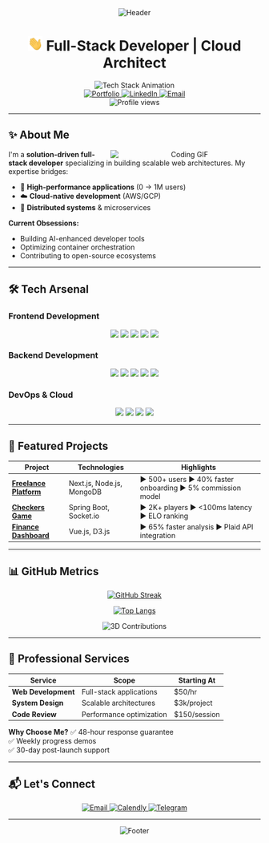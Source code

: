 <div align="center">
  <img src="https://capsule-render.vercel.app/api?type=waving&color=gradient&height=200&section=header&text=Ravan%20Asgarov&fontSize=50&fontAlignY=40&animation=fadeIn" alt="Header" />
  
  <h1> 
    <img src="https://raw.githubusercontent.com/ABSphreak/ABSphreak/master/gifs/Hi.gif" width="30px"> 
    Full-Stack Developer | Cloud Architect
  </h1>
  
  <!-- Animated tech stack -->
  <div align="center">
    <img src="https://readme-typing-svg.demolab.com?font=Fira+Code&weight=600&size=24&duration=3000&pause=1000&color=7E3AF2&center=true&vCenter=true&width=600&lines=React+%7C+Next.js+%7C+Node.js;Spring+Boot+%7C+AWS+%7C+Kubernetes;TypeScript+%7C+Python+%7C+Microservices;Turning+Concepts+Into+Production+Ready+Systems" alt="Tech Stack Animation" />
  </div>
  
  <!-- Social badges with cool hover effects -->
  <div>
    <a href="https://yourportfolio.com">
      <img src="https://img.shields.io/badge/Portfolio-FF7139?style=for-the-badge&logo=vercel&logoColor=white" alt="Portfolio" onmouseover="this.style.transform='scale(1.1)'" onmouseout="this.style.transform='scale(1)'">
    </a>
    <a href="https://linkedin.com/in/yourprofile">
      <img src="https://img.shields.io/badge/LinkedIn-0A66C2?style=for-the-badge&logo=linkedin&logoColor=white" alt="LinkedIn">
    </a>
    <a href="mailto:asgarovravan@gmail.com">
      <img src="https://img.shields.io/badge/Contact-D14836?style=for-the-badge&logo=gmail&logoColor=white" alt="Email">
    </a>
  </div>
  
  <!-- Visitor counter -->
  <img src="https://komarev.com/ghpvc/?username=21Ravan12&label=Profile+Views&color=7E3AF2&style=flat" alt="Profile views" />
</div>

---

## **✨ About Me**
<div align="center">
  <img src="https://github.com/21Ravan12/21Ravan12/blob/main/assets/coding.gif?raw=true" width="300" align="right" alt="Coding GIF">
</div>

I'm a **solution-driven full-stack developer** specializing in building scalable web architectures. My expertise bridges:

- 🚀 **High-performance applications** (0 → 1M users)
- ☁️ **Cloud-native development** (AWS/GCP)
- 🔗 **Distributed systems** & microservices

**Current Obsessions:**
- Building AI-enhanced developer tools
- Optimizing container orchestration
- Contributing to open-source ecosystems

---

## **🛠️ Tech Arsenal**

### **Frontend Development**
<div align="center">
  <img src="https://img.shields.io/badge/React-20232A?style=for-the-badge&logo=react&logoColor=61DAFB">
  <img src="https://img.shields.io/badge/Next.js-000000?style=for-the-badge&logo=nextdotjs&logoColor=white">
  <img src="https://img.shields.io/badge/Vue.js-4FC08D?style=for-the-badge&logo=vuedotjs&logoColor=white">
  <img src="https://img.shields.io/badge/TypeScript-3178C6?style=for-the-badge&logo=typescript&logoColor=white">
  <img src="https://img.shields.io/badge/Tailwind_CSS-38B2AC?style=for-the-badge&logo=tailwind-css&logoColor=white">
</div>

### **Backend Development**
<div align="center">
  <img src="https://img.shields.io/badge/Node.js-339933?style=for-the-badge&logo=nodedotjs&logoColor=white">
  <img src="https://img.shields.io/badge/Spring_Boot-6DB33F?style=for-the-badge&logo=spring&logoColor=white">
  <img src="https://img.shields.io/badge/Python-3776AB?style=for-the-badge&logo=python&logoColor=white">
  <img src="https://img.shields.io/badge/Express.js-000000?style=for-the-badge&logo=express&logoColor=white">
  <img src="https://img.shields.io/badge/GraphQL-E10098?style=for-the-badge&logo=graphql&logoColor=white">
</div>

### **DevOps & Cloud**
<div align="center">
  <img src="https://img.shields.io/badge/AWS-232F3E?style=for-the-badge&logo=amazon-aws&logoColor=white">
  <img src="https://img.shields.io/badge/Docker-2496ED?style=for-the-badge&logo=docker&logoColor=white">
  <img src="https://img.shields.io/badge/Kubernetes-326CE5?style=for-the-badge&logo=kubernetes&logoColor=white">
  <img src="https://img.shields.io/badge/Terraform-7B42BC?style=for-the-badge&logo=terraform&logoColor=white">
</div>

---

## **🚀 Featured Projects**

<!-- Project cards with GitHub links -->
<div align="center">
  
| Project | Technologies | Highlights |
|---------|--------------|------------|
| **[Freelance Platform](https://github.com/21Ravan12/Freelance-platform-v1)** | Next.js, Node.js, MongoDB | ► 500+ users ► 40% faster onboarding ► 5% commission model |
| **[Checkers Game](https://github.com/21Ravan12/Online-checkers-v2)** | Spring Boot, Socket.io | ► 2K+ players ► <100ms latency ► ELO ranking |
| **[Finance Dashboard](https://github.com/21Ravan12/Finance_manager-v1)** | Vue.js, D3.js | ► 65% faster analysis ► Plaid API integration |

</div>

---

## **📊 GitHub Metrics**
<div align="center">
  
<!-- Advanced stats cards -->
[![GitHub Streak](https://streak-stats.demolab.com?user=21Ravan12&theme=radical&hide_border=true&date_format=M%20j%5B%2C%20Y%5D)](https://git.io/streak-stats)

[![Top Langs](https://github-readme-stats.vercel.app/api/top-langs/?username=21Ravan12&layout=compact&theme=radical&hide_border=true)](https://github.com/anuraghazra/github-readme-stats)

<!-- 3D contributions graph -->
<img src="https://github-profile-3d.vercel.app/21Ravan12" width="800" alt="3D Contributions">

</div>

---

## **💼 Professional Services**

<!-- Pricing cards -->
<div align="center">
  
| Service | Scope | Starting At |
|---------|-------|------------|
| **Web Development** | Full-stack applications | $50/hr |
| **System Design** | Scalable architectures | $3k/project |
| **Code Review** | Performance optimization | $150/session |

</div>

**Why Choose Me?**
✅ 48-hour response guarantee  
✅ Weekly progress demos  
✅ 30-day post-launch support  

---

## **📬 Let's Connect**
<div align="center">
  
<!-- Animated contact buttons -->
<a href="mailto:asgarovravan@gmail.com">
  <img src="https://img.shields.io/badge/Email-D14836?style=for-the-badge&logo=gmail&logoColor=white" alt="Email">
</a>
<a href="https://calendly.com/yourlink">
  <img src="https://img.shields.io/badge/Book_Call-006BFF?style=for-the-badge" alt="Calendly">
</a>
<a href="https://t.me/yourhandle">
  <img src="https://img.shields.io/badge/Telegram-26A5E4?style=for-the-badge&logo=telegram" alt="Telegram">
</a>

</div>

---

<div align="center">
  <img src="https://capsule-render.vercel.app/api?type=waving&color=gradient&height=120&section=footer&fontSize=40" alt="Footer" />
</div>
